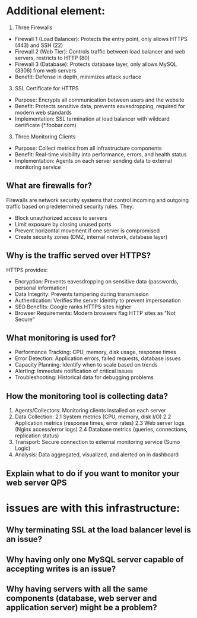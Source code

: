 # Additional element:
1. Three Firewalls
- Firewall 1 (Load Balancer): Protects the entry point, only allows HTTPS (443) and SSH (22)
- Firewall 2 (Web Tier): Controls traffic between load balancer and web servers, restricts to HTTP (80)
- Firewall 3 (Database): Protects database layer, only allows MySQL (3306) from web servers
- Benefit: Defense in depth, minimizes attack surface

3. SSL Certificate for HTTPS
- Purpose: Encrypts all communication between users and the website
- Benefit: Protects sensitive data, prevents eavesdropping, required for modern web standards
- Implementation: SSL termination at load balancer with wildcard certificate (*.foobar.com)

3. Three Monitoring Clients
- Purpose: Collect metrics from all infrastructure components
- Benefit: Real-time visibility into performance, errors, and health status
- Implementation: Agents on each server sending data to external monitoring service

## What are firewalls for?
Firewalls are network security systems that control incoming and outgoing traffic based on predetermined security rules. They:
- Block unauthorized access to servers
- Limit exposure by closing unused ports
- Prevent horizontal movement if one server is compromised
- Create security zones (DMZ, internal network, database layer)

## Why is the traffic served over HTTPS?
HTTPS provides:
- Encryption: Prevents eavesdropping on sensitive data (passwords, personal information)
- Data Integrity: Prevents tampering during transmission
- Authentication: Verifies the server identity to prevent impersonation
- SEO Benefits: Google ranks HTTPS sites higher
- Browser Requirements: Modern browsers flag HTTP sites as "Not Secure"

## What monitoring is used for?
- Performance Tracking: CPU, memory, disk usage, response times
- Error Detection: Application errors, failed requests, database issues
- Capacity Planning: Identify when to scale based on trends
- Alerting: Immediate notification of critical issues
- Troubleshooting: Historical data for debugging problems

## How the monitoring tool is collecting data?
1. Agents/Collectors: Monitoring clients installed on each server
2. Data Collection:
  2.1 System metrics (CPU, memory, disk I/O)
  2.2 Application metrics (response times, error rates)
  2.3 Web server logs (Nginx access/error logs)
  2.4 Database metrics (queries, connections, replication status)
3. Transport: Secure connection to external monitoring service (Sumo Logic)
4. Analysis: Data aggregated, visualized, and alerted on in dashboard

## Explain what to do if you want to monitor your web server QPS

# issues are with this infrastructure:

## Why terminating SSL at the load balancer level is an issue?

## Why having only one MySQL server capable of accepting writes is an issue?

## Why having servers with all the same components (database, web server and application server) might be a problem?
